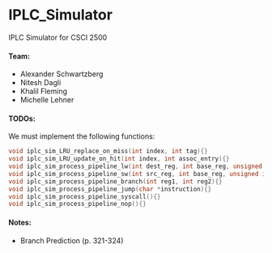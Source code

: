 # IPLC_Simulator
IPLC Simulator for CSCI 2500

#### Team:
- Alexander Schwartzberg
- Nitesh Dagli
- Khalil Fleming
- Michelle Lehner

#### TODOs:

We must implement the following functions:
```c
void iplc_sim_LRU_replace_on_miss(int index, int tag){}
void iplc_sim_LRU_update_on_hit(int index, int assoc_entry){}
void iplc_sim_process_pipeline_lw(int dest_reg, int base_reg, unsigned int data_address){}
void iplc_sim_process_pipeline_sw(int src_reg, int base_reg, unsigned int data_address){}
void iplc_sim_process_pipeline_branch(int reg1, int reg2){}
void iplc_sim_process_pipeline_jump(char *instruction){}
void iplc_sim_process_pipeline_syscall(){}
void iplc_sim_process_pipeline_nop(){}
```

#### Notes:

- Branch Prediction (p. 321-324)